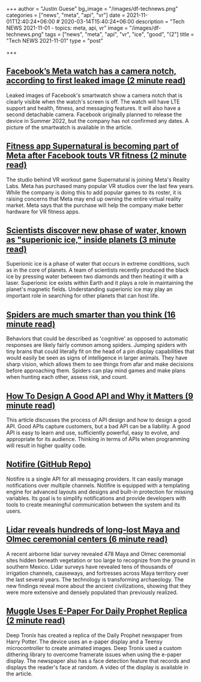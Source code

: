 +++
author = "Justin Guese"
bg_image = "/images/df-technews.png"
categories = ["news", "meta", "api", "vr"]
date = 2021-11-01T12:40:24+06:00 # 2020-03-14T15:40:24+06:00
description = "Tech NEWS 2021-11-01 - topics: meta, api, vr"
image = "/images/df-technews.png"
tags = ["news", "meta", "api", "vr", "ice", "good", "(2"]
title = "Tech NEWS 2021-11-01"
type = "post"

+++

## [Facebook’s Meta watch has a camera notch, according to first leaked image (2 minute read)](https://www.theverge.com/2021/10/28/22751702/facebook-meta-smartwatch-camera-notch-image-leak-glasses-wearables)

Leaked images of Facebook's smartwatch show a camera notch that is clearly visible when the watch's screen is off. The watch will have LTE support and health, fitness, and messaging features. It will also have a second detachable camera. Facebook originally planned to release the device in Summer 2022, but the company has not confirmed any dates. A picture of the smartwatch is available in the article.

## [Fitness app Supernatural is becoming part of Meta after Facebook touts VR fitness (2 minute read)](https://www.theverge.com/2021/10/29/22753403/supernatural-within-studio-facebook-meta-oculus-vr-fitness-experiences-metaverse)

The studio behind VR workout game Supernatural is joining Meta's Reality Labs. Meta has purchased many popular VR studios over the last few years. While the company is doing this to add popular games to its roster, it is raising concerns that Meta may end up owning the entire virtual reality market. Meta says that the purchase will help the company make better hardware for VR fitness apps.

## [Scientists discover new phase of water, known as "superionic ice," inside planets (3 minute read)](https://www.cbsnews.com/news/superionic-water-ice-new-discovery/)

Superionic ice is a phase of water that occurs in extreme conditions, such as in the core of planets. A team of scientists recently produced the black ice by pressing water between two diamonds and then heating it with a laser. Superionic ice exists within Earth and it plays a role in maintaining the planet's magnetic fields. Understanding superionic ice may play an important role in searching for other planets that can host life.

## [Spiders are much smarter than you think (16 minute read)](https://arstechnica.com/science/2021/10/spiders-are-much-smarter-than-you-think/)

Behaviors that could be described as 'cognitive' as opposed to automatic responses are likely fairly common among spiders. Jumping spiders with tiny brains that could literally fit on the head of a pin display capabilities that would easily be seen as signs of intelligence in larger animals. They have sharp vision, which allows them to see things from afar and make decisions before approaching them. Spiders can play mind games and make plans when hunting each other, assess risk, and count.

## [How To Design A Good API and Why it Matters (9 minute read)](https://github.com/preslavmihaylov/booknotes/tree/master/architecture/good-api-design-jb-talk)

This article discusses the process of API design and how to design a good API. Good APIs capture customers, but a bad API can be a liability. A good API is easy to learn and use, sufficiently powerful, easy to evolve, and appropriate for its audience. Thinking in terms of APIs when programming will result in higher quality code.

## [Notifire (GitHub Repo)](https://github.com/notifirehq/notifire)

Notifire is a single API for all messaging providers. It can easily manage notifications over multiple channels. Notifire is equipped with a templating engine for advanced layouts and designs and built-in protection for missing variables. Its goal is to simplify notifications and provide developers with tools to create meaningful communication between the system and its users.

## [Lidar reveals hundreds of long-lost Maya and Olmec ceremonial centers (6 minute read)](https://arstechnica.com/science/2021/10/lidar-reveals-hundreds-of-long-lost-maya-and-olmec-ceremonial-centers/)

A recent airborne lidar survey revealed 478 Maya and Olmec ceremonial sites hidden beneath vegetation or too large to recognize from the ground in southern Mexico. Lidar surveys have revealed tens of thousands of irrigation channels, causeways, and fortresses across Maya territory over the last several years. The technology is transforming archaeology. The new findings reveal more about the ancient civilizations, showing that they were more extensive and densely populated than previously realized.

## [Muggle Uses E-Paper For Daily Prophet Replica (2 minute read)](https://hackaday.com/2021/10/29/muggle-uses-e-paper-for-daily-prophet-replica/)

Deep Tronix has created a replica of the Daily Prophet newspaper from Harry Potter. The device uses an e-paper display and a Teensy microcontroller to create animated images. Deep Tronix used a custom dithering library to overcome framerate issues when using the e-paper display. The newspaper also has a face detection feature that records and displays the reader's face at random. A video of the display is available in the article.

